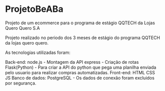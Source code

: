 # ProjetoBeABa
Projeto de um ecommerce para o programa de estágio QQTECH da Lojas Quero Quero S.A

Projeto realizado no periodo dos 3 meses de estágio do programa QQTECH da lojas quero quero.

As tecnologias utilizadas foram:

Back-end:
  node.js - Montagem da API
  express - Criação de rotas
  Flask(Python) - Para criar a API do python que pega uma planilha enviada pelo usuario para realizar compras automatizadas.
Front-end:
  HTML
  CSS
  JS
 Banco de dados:
  PostgreSQL - Os dados de conexão foram excluidos por segurança.

